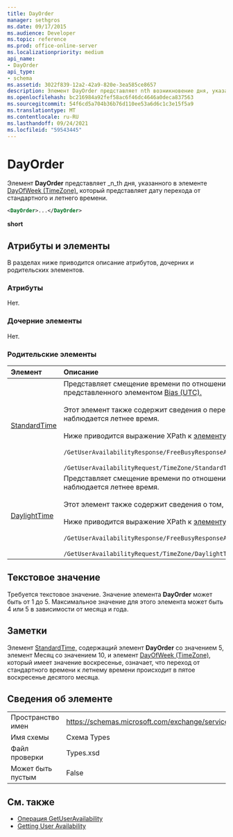 ```yaml
---
title: DayOrder
manager: sethgros
ms.date: 09/17/2015
ms.audience: Developer
ms.topic: reference
ms.prod: office-online-server
ms.localizationpriority: medium
api_name:
- DayOrder
api_type:
- schema
ms.assetid: 3022f839-12a2-42a9-820e-3ea585ce8657
description: Элемент DayOrder представляет nth возникновение дня, указанного в элементе DayOfWeek (TimeZone), который представляет дату перехода от стандартного времени и летнего времени.
ms.openlocfilehash: bc216984a92fef58ac6f46dc4646a0deca837563
ms.sourcegitcommit: 54f6cd5a704b36b76d110ee53a6d6c1c3e15f5a9
ms.translationtype: MT
ms.contentlocale: ru-RU
ms.lasthandoff: 09/24/2021
ms.locfileid: "59543445"
---
```

# <a name="dayorder"></a>DayOrder

Элемент **DayOrder** представляет _n_th дня, указанного в элементе [DayOfWeek (TimeZone),](dayofweek-timezone.md) который представляет дату перехода от стандартного и летнего времени. 
  
```xml
<DayOrder>...</DayOrder>
```

**short**

## <a name="attributes-and-elements"></a>Атрибуты и элементы

В разделах ниже приводится описание атрибутов, дочерних и родительских элементов.
  
### <a name="attributes"></a>Атрибуты

Нет.
  
### <a name="child-elements"></a>Дочерние элементы

Нет.
  
### <a name="parent-elements"></a>Родительские элементы

|**Элемент**|**Описание**|
|:-----|:-----|
|[StandardTime](standardtime.md) <br/> | Представляет смещение времени по отношению к координированному универсальному времени (UTC), представленного элементом [Bias (UTC).](bias-utc.md)<br/><br/>Этот элемент также содержит сведения о переходе на стандартное время с летнего времени в регионах, где наблюдается летнее время.<br/><br/>Ниже приводится выражение XPath к [элементу StandardTime:](standardtime.md)<br/><br/>`/GetUserAvailabilityResponse/FreeBusyResponseArray/FreeBusyResponse/FreeBusyView/WorkingHours/TimeZone/StandardTime`<br/><br/>`/GetUserAvailabilityRequest/TimeZone/StandardTime` <br/> |
|[DaylightTime](daylighttime.md) <br/> | Представляет смещение времени по отношению к UTC, представленного элементом [Bias (UTC)](bias-utc.md) в регионах, где наблюдается летнее время.<br/><br/>Этот элемент также содержит сведения о том, когда происходит переход на летнее время со стандартного времени.<br/><br/>Ниже приводится выражение XPath к [элементу DaylightTime:](daylighttime.md)<br/><br/>`/GetUserAvailabilityResponse/FreeBusyResponseArray/FreeBusyResponse/FreeBusyView/WorkingHours/TimeZone/DaylightTime`<br/><br/>`/GetUserAvailabilityRequest/TimeZone/DaylightTime` <br/> |
   
## <a name="text-value"></a>Текстовое значение

Требуется текстовое значение. Значение элемента **DayOrder** может быть от 1 до 5. Максимальное значение для этого элемента может быть 4 или 5 в зависимости от месяца и года. 
  
## <a name="remarks"></a>Заметки

Элемент [StandardTime,](standardtime.md) содержащий элемент **DayOrder** со значением 5, элемент Месяц со значением 10, и элемент [DayOfWeek (TimeZone),](dayofweek-timezone.md) который имеет значение воскресенье, означает, что переход от стандартного времени к летнему времени происходит в пятое воскресенье десятого месяца. [](month.md) 
  
## <a name="element-information"></a>Сведения об элементе

|||
|:-----|:-----|
|Пространство имен  <br/> |https://schemas.microsoft.com/exchange/services/2006/types  <br/> |
|Имя схемы  <br/> |Схема Types  <br/> |
|Файл проверки  <br/> |Types.xsd  <br/> |
|Может быть пустым  <br/> |False  <br/> |
   
## <a name="see-also"></a>См. также

- [Операция GetUserAvailability](getuseravailability-operation.md)
- [Getting User Availability](https://msdn.microsoft.com/library/d4133fcb-9b0f-4e6b-aadf-a389da83516a%28Office.15%29.aspx)

